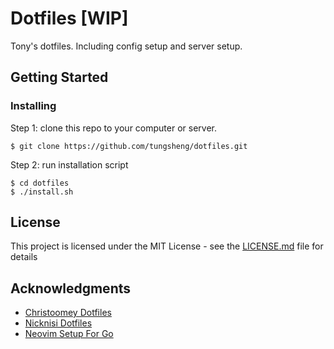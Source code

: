 # Dotfiles [WIP]

Tony's dotfiles. Including config setup and server setup.

## Getting Started

### Installing

Step 1: clone this repo to your computer or server.

```
$ git clone https://github.com/tungsheng/dotfiles.git
```

Step 2: run installation script

```
$ cd dotfiles
$ ./install.sh
```

## License

This project is licensed under the MIT License - see the [LICENSE.md](LICENSE.md) file for details

## Acknowledgments

* [Christoomey Dotfiles](https://github.com/christoomey/dotfiles)
* [Nicknisi Dotfiles](https://github.com/nicknisi/dotfiles)
* [Neovim Setup For Go](https://hackernoon.com/my-neovim-setup-for-go-7f7b6e805876)
